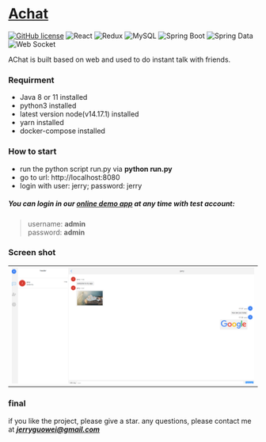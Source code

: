 # [Achat](http://duduanan.com)

 [![GitHub license](https://img.shields.io/badge/license-MIT-blue)](https://github.com/jerryguowei/achat/blob/master/LICENSE)
 ![React](https://img.shields.io/badge/React-17.0.0-green.svg)
 ![Redux](https://img.shields.io/badge/Redux-4.0.5-green.svg)
 ![MySQL](https://img.shields.io/badge/MySQL-8.0.19-blue)
 ![Spring Boot](https://img.shields.io/badge/Spring%20Boot-2.3.4-blue)
 ![Spring Data](https://img.shields.io/badge/Spring%20Data-2.3.4-blue)
 ![Web Socket](https://img.shields.io/badge/Web-Socket-blue)
 
 AChat is built based on web and used to do instant talk with friends. 
 
 ### Requirment
 * Java 8 or 11 installed
 * python3 installed
 * latest version node(v14.17.1) installed
 * yarn installed
 * docker-compose installed
 
 ### How to start
 * run the python script run.py via **python run.py** 
 * go to url: http://localhost:8080 
 * login with user: jerry; password: jerry

##### You can login in our [online demo app](http://duduanan.com) at any time with test account:
  > username: **admin**  
  > password: **admin**

### Screen shot
<table>
	<tr>
    <td><img alt="Chat View" src="./chat-show.png"/></td>
    </tr>
</table>

### final
if you like the project, please give a star.
any questions, please contact me at ***jerryguowei@gmail.com*** 
